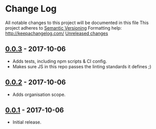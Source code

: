 # Change Log
All notable changes to this project will be documented in this file
This project adheres to [Semantic Versioning](http://semver.org/)
Formatting help: http://keepachangelog.com/
[Unreleased changes]

## [0.0.3] - 2017-10-06

- Adds tests, including npm scripts & CI config.
- Makes sure JS in this repo passes the linting standards it defines ;)

## [0.0.2] - 2017-10-06

- Adds organisation scope.

## [0.0.1] - 2017-10-06

- Initial release.

[Unreleased changes]: https://github.com/ChromatixAU/eslint-config-chromatix/compare/v0.0.3...HEAD
[0.0.3]: https://github.com/ChromatixAU/eslint-config-chromatix/compare/v0.0.2...v0.0.3
[0.0.2]: https://github.com/ChromatixAU/eslint-config-chromatix/compare/v0.0.1...v0.0.2
[0.0.1]: https://github.com/ChromatixAU/eslint-config-chromatix/compare/5c229e...v0.0.1
